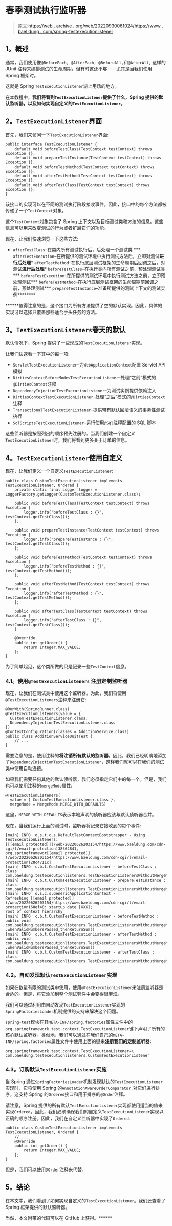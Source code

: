 # 春季测试执行监听器

> 原文:[https://web . archive . org/web/20220930061024/https://www . bael dung . com/spring-testexecutionlistener](https://web.archive.org/web/20220930061024/https://www.baeldung.com/spring-testexecutionlistener)

## **1。概述**

通常，我们使用像`@BeforeEach, @AfterEach, @BeforeAll,`和`@AfterAll,` 这样的 JUnit 注释来编排测试的生命周期，但有时这还不够——尤其是当我们使用 Spring 框架时。

这就是 Spring `TestExecutionListener`派上用场的地方。

在本教程中，**我们将看到`TestExecutionListener`提供了什么，Spring 提供的默认监听器，以及如何实现自定义的`TestExecutionListener`。**

## **2。`TestExecutionListener`界面**

首先，我们来访问一下`TestExecutionListener`界面:

```
public interface TestExecutionListener {
    default void beforeTestClass(TestContext testContext) throws Exception {};
    default void prepareTestInstance(TestContext testContext) throws Exception {};
    default void beforeTestMethod(TestContext testContext) throws Exception {};
    default void afterTestMethod(TestContext testContext) throws Exception {};
    default void afterTestClass(TestContext testContext) throws Exception {};
}
```

该接口的实现可以在不同的测试执行阶段接收事件。因此，接口中的每个方法都被传递了一个`TestContext`对象。

这个`TestContext`对象包含了 Spring 上下文以及目标测试类和方法的信息。这些信息可以用来改变测试的行为或者扩展它们的功能。

现在，让我们快速浏览一下这些方法:

*   `afterTestClass`–在类内所有测试执行后，后处理一个测试类
***   `afterTestExecution`–在所提供的测试环境中执行测试方法后，立即对测试**进行后处理***   `afterTestMethod`–在执行底层测试框架的生命周期后回调之后，对测试**进行后处理***   `beforeTestClass`–在执行类内所有测试之前，预处理测试类***   `beforeTestExecution`–在所提供的测试环境中执行测试方法之前，立即预处理测试***   `beforeTestMethod`–在执行底层测试框架的生命周期前回调之前，预处理测试***   `prepareTestInstance`–准备所提供的测试上下文的测试实例********

 ******值得注意的是，这个接口为所有方法提供了空的默认实现。因此，具体的实现可以选择只覆盖那些适合手头任务的方法。

## **3。`TestExecutionListeners`春天的默认**

默认情况下，Spring 提供了一些现成的`TestExecutionListener`实现。

让我们快速看一下其中的每一项:

*   `ServletTestExecutionListener`–为`WebApplicationContext`配置 Servlet API 模拟
*   `DirtiesContextBeforeModesTestExecutionListener`–处理“之前”模式的`@DirtiesContext`注释
*   `DependencyInjectionTestExecutionListener`–为测试实例提供依赖注入
*   `DirtiesContextTestExecutionListener`–处理“之后”模式的`@DirtiesContext`注释
*   `TransactionalTestExecutionListener`–提供带有默认回滚语义的事务性测试执行
*   `SqlScriptsTestExecutionListener`–运行使用`@Sql`注释配置的 SQL 脚本

这些侦听器是按照列出的顺序预先注册的。当我们创建一个自定义`TestExecutionListener`时，我们将看到更多关于订单的信息。

## **4。`TestExecutionListener`使用自定义**

现在，让我们定义一个自定义`TestExecutionListener`:

```
public class CustomTestExecutionListener implements TestExecutionListener, Ordered {
    private static final Logger logger = LoggerFactory.getLogger(CustomTestExecutionListener.class);

    public void beforeTestClass(TestContext testContext) throws Exception {
        logger.info("beforeTestClass : {}", testContext.getTestClass());
    }; 

    public void prepareTestInstance(TestContext testContext) throws Exception {
        logger.info("prepareTestInstance : {}", testContext.getTestClass());
    }; 

    public void beforeTestMethod(TestContext testContext) throws Exception {
        logger.info("beforeTestMethod : {}", testContext.getTestMethod());
    }; 

    public void afterTestMethod(TestContext testContext) throws Exception {
        logger.info("afterTestMethod : {}", testContext.getTestMethod());
    }; 

    public void afterTestClass(TestContext testContext) throws Exception {
        logger.info("afterTestClass : {}", testContext.getTestClass());
    }

    @Override
    public int getOrder() {
        return Integer.MAX_VALUE;
    };
}
```

为了简单起见，这个类所做的只是记录一些`TestContext`信息。

### **4.1。使用`@TestExecutionListeners`** 注册定制监听器

现在，让我们在测试类中使用这个监听器。为此，我们将使用`@TestExecutionListeners`注释来注册它:

```
@RunWith(SpringRunner.class)
@TestExecutionListeners(value = {
  CustomTestExecutionListener.class,
  DependencyInjectionTestExecutionListener.class
})
@ContextConfiguration(classes = AdditionService.class)
public class AdditionServiceUnitTest {
    // ...
}
```

需要注意的是，使用注释的**将注销所有默认的监听器**。因此，我们已经明确地添加了`DependencyInjectionTestExecutionListener`，这样我们就可以在我们的测试类中使用自动连接。

如果我们需要任何其他的默认侦听器，我们必须指定它们中的每一个。但是，我们也可以使用注释的`mergeMode`属性:

```
@TestExecutionListeners(
  value = { CustomTestExecutionListener.class }, 
  mergeMode = MergeMode.MERGE_WITH_DEFAULTS)
```

这里，`MERGE_WITH_DEFAULTS`表示本地声明的侦听器应该与默认侦听器合并。

现在，当我们运行上面的测试时，监听器将记录它接收到的每个事件:

```
[main] INFO  o.s.t.c.s.DefaultTestContextBootstrapper - Using TestExecutionListeners: 
[[[email protected]](/web/20220626203154/https://www.baeldung.com/cdn-cgi/l/email-protection)38364841, 
org.springframewor[[email protected]](/web/20220626203154/https://www.baeldung.com/cdn-cgi/l/email-protection)28c4711c]
[main] INFO  c.b.t.CustomTestExecutionListener - beforeTestClass : 
class com.baeldung.testexecutionlisteners.TestExecutionListenersWithoutMergeModeUnitTest
[main] INFO  c.b.t.CustomTestExecutionListener - prepareTestInstance : 
class com.baeldung.testexecutionlisteners.TestExecutionListenersWithoutMergeModeUnitTest
[main] INFO  o.s.c.s.GenericApplicationContext - 
Refreshing [[email protected]](/web/20220626203154/https://www.baeldung.com/cdn-cgi/l/email-protection)68ef40: startup date [XXX]; 
root of context hierarchy
[main] INFO  c.b.t.CustomTestExecutionListener - beforeTestMethod : 
public void com.baeldung.testexecutionlisteners.TestExecutionListenersWithoutMergeModeUnitTest
.whenValidNumbersPassed_thenReturnSum()
[main] INFO  c.b.t.CustomTestExecutionListener - afterTestMethod : 
public void com.baeldung.testexecutionlisteners.TestExecutionListenersWithoutMergeModeUnitTest
.whenValidNumbersPassed_thenReturnSum()
[main] INFO  c.b.t.CustomTestExecutionListener - afterTestClass : 
class com.baeldung.testexecutionlisteners.TestExecutionListenersWithoutMergeModeUnitTest
```

### **4.2。自动发现默认`TestExecutionListener`实现**

如果在数量有限的测试类中使用，使用`@TestExecutionListener`来注册监听器是合适的。但是，将它添加到整个测试套件中会变得很麻烦。

我们可以通过利用由自动发现`TestExecutionListener`实现的`SpringFactoriesLoader`机制提供的支持来解决这个问题。

`spring-test`模块在其`META-INF/spring.factories`属性文件中的`org.springframework.test.context.TestExecutionListener`键下声明了所有的核心默认监听器。类似地，我们可以通过在我们自己的`META-INF/spring.factories`属性文件中使用上面的键来**注册我们的定制监听器:**

```
org.springframework.test.context.TestExecutionListener=\
com.baeldung.testexecutionlisteners.CustomTestExecutionListener
```

### **4.3。订购默认`TestExecutionListener`实施**

当 Spring 通过`SpringFactoriesLoader`机制发现默认的`TestExecutionListener`实现时，它将使用 Spring 的`AnnotationAwareOrderComparator.`对它们进行排序，这支持 Spring 的`Ordered`接口和用于排序的`@Order`注释。

请注意，Spring 提供的所有默认`TestExecutionListener`实现都使用适当的值来实现`Ordered`。因此，我们必须确保我们的自定义`TestExecutionListener`实现以正确的顺序注册。因此，我们在自定义监听器中实现了`Ordered`:

```
public class CustomTestExecutionListener implements TestExecutionListener, Ordered {
    // ...
    @Override
    public int getOrder() {
        return Integer.MAX_VALUE;
    };
}
```

但是，我们可以使用`@Order`注释来代替`.`

## **5。结论**

在本文中，我们看到了如何实现自定义的`TestExecutionListener`。我们还查看了 Spring 框架提供的默认监听器。

当然，本文附带的代码可以在 GitHub 上获得。******